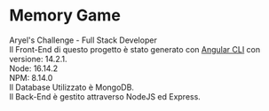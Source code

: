 # Memory Game
Aryel's Challenge - Full Stack Developer
<br />
Il Front-End di questo progetto è stato generato con [Angular CLI](https://github.com/angular/angular-cli) con versione: 14.2.1. <br />
Node: 16.14.2 <br />
NPM: 8.14.0
<br />
Il Database Utilizzato è MongoDB.
<br />
Il Back-End è gestito attraverso NodeJS ed Express.


